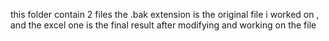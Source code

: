 this folder contain 2 files the .bak extension is the original file i worked on , and the excel one is the final result after modifying and working on the file 


